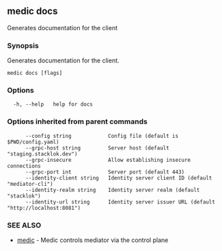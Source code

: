 ## medic docs

Generates documentation for the client

### Synopsis

Generates documentation for the client.

```
medic docs [flags]
```

### Options

```
  -h, --help   help for docs
```

### Options inherited from parent commands

```
      --config string            Config file (default is $PWD/config.yaml)
      --grpc-host string         Server host (default "staging.stacklok.dev")
      --grpc-insecure            Allow establishing insecure connections
      --grpc-port int            Server port (default 443)
      --identity-client string   Identity server client ID (default "mediator-cli")
      --identity-realm string    Identity server realm (default "stacklok")
      --identity-url string      Identity server issuer URL (default "http://localhost:8081")
```

### SEE ALSO

* [medic](medic.md)	 - Medic controls mediator via the control plane

